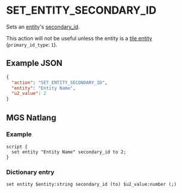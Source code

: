 # SET_ENTITY_SECONDARY_ID

Sets an [entity](../entities)'s [secondary_id](../entities/entity_properties).

This action will not be useful unless the entity is a [tile entity](../entities/tile_entity) (`primary_id_type`: `1`).

## Example JSON

```json
{
  "action": "SET_ENTITY_SECONDARY_ID",
  "entity": "Entity Name",
  "u2_value": 2
}
```

## MGS Natlang

### Example

```mgs
script {
  set entity "Entity Name" secondary_id to 2;
}
```

### Dictionary entry

```
set entity $entity:string secondary_id (to) $u2_value:number (;)
```

